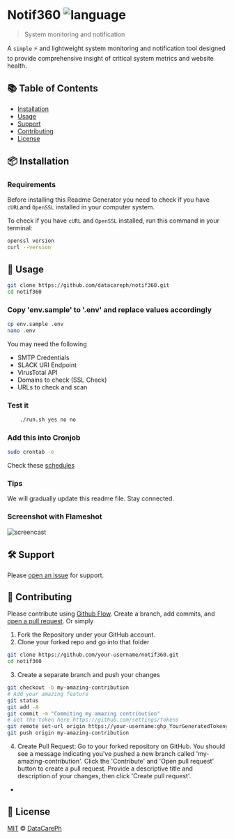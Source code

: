# Notif360 ![language](https://img.shields.io/badge/language-bash-green.svg)

> System monitoring and notification

A `simple` :zap: and lightweight system monitoring and notification tool designed to provide comprehensive insight of critical system metrics and website health.

## :books: Table of Contents

- [Installation](#package-installation)
- [Usage](#rocket-usage)
- [Support](#hammer_and_wrench-support)
- [Contributing](#memo-contributing)
- [License](#scroll-license)

## :package: Installation

### Requirements

Before installing this Readme Generator you need to check if you have `cURL`and `OpenSSL` installed in your computer system.

To check if you have `cURL` and `OpenSSL` installed, run this command in your terminal:

```sh
openssl version
curl --version
```

## :rocket: Usage

```sh
git clone https://github.com/datacareph/notif360.git
cd notif360
```

### Copy 'env.sample' to '.env' and replace values accordingly

```sh
cp env.sample .env
nano .env
```

You may need the following
- SMTP Credentials
- SLACK URI Endpoint
- VirusTotal API
- Domains to check (SSL Check)
- URLs to check and scan

### Test it
```sh
    ./run.sh yes no no
```

### Add this into Cronjob
```sh
sudo crontab -e
```
Check these [schedules](https://github.com/datacareph/notif360/blob/main/20-scheduler)

### Tips

We will gradually update this readme file. Stay connected.

### Screenshot with Flameshot

![screencast](https://imgur.com/CeueuNB.png)

## :hammer_and_wrench: Support

Please [open an issue](https://github.com/datacareph/notif360/issues/new) for support.

## :memo: Contributing

Please contribute using [Github Flow](https://guides.github.com/introduction/flow/). Create a branch, add commits, and [open a pull request](https://github.com/datacareph/notif360/compare/). Or simply
1. Fork the Repository under your GitHub account.
2. Clone your forked repo and go into that folder

```sh
git clone https://github.com/your-username/notif360.git
cd notif360
```
3. Create a separate branch and push your changes

```sh
git checkout -b my-amazing-contribution
# Add your amazing feature
git status
git add -A
git commit -m "Commiting my amazing contribution"
# Get the token here https://github.com/settings/tokens
git remote set-url origin https://your-username:ghp_YourGeneratedTokenypy63uudYz9mtu3iLQah@github.com/your-username/notif360.git
git push origin my-amazing-contribution
```

4. Create Pull Request: Go to your forked repository on GitHub. You should see a message indicating you've pushed a new branch called 'my-amazing-contribution'. Click the 'Contribute' and 'Open pull request' button to create a pull request. Provide a descriptive title and description of your changes, then click 'Create pull request'.

- 
## :scroll: License

[MIT](LICENSE) © [DataCarePh](https://github.com/datacareph/)